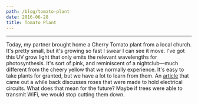 ```yaml
---
path: /blog/tomato-plant
date: 2016-06-28
title: Tomato Plant
---
```

***
Today, my partner brought home a Cherry Tomato plant from a local church. It's pretty small, but it's growing so fast I swear I can see it move. I've got this UV grow light that only emits the relevant wavelengths for photosynthesis. It's sort of pink, and reminiscent of a nightclub—much different from the cheery yellow that we normally experience. It's easy to take plants for granted, but we have a lot to learn from them. An [article](http://advances.sciencemag.org/content/1/10/e1501136) that came out a while back discusses roses that were made to hold electrical circuits. What does that mean for the future? Maybe if trees were able to transmit WiFi, we would stop cutting them down.
